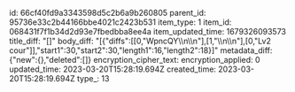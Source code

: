 id: 66cf40fd9a3343598d5c2b6a9b260805
parent_id: 95736e33c2b44166bbe4021c2423b531
item_type: 1
item_id: 068431f7f1b34d2d93e7fbedbba8ee4a
item_updated_time: 1679326093573
title_diff: "[]"
body_diff: "[{\"diffs\":[[0,\"WpncQY\\\n\\\n\"],[1,\"\\\n\\\n\"],[0,\"Lv2 cour\"]],\"start1\":30,\"start2\":30,\"length1\":16,\"length2\":18}]"
metadata_diff: {"new":{},"deleted":[]}
encryption_cipher_text: 
encryption_applied: 0
updated_time: 2023-03-20T15:28:19.694Z
created_time: 2023-03-20T15:28:19.694Z
type_: 13